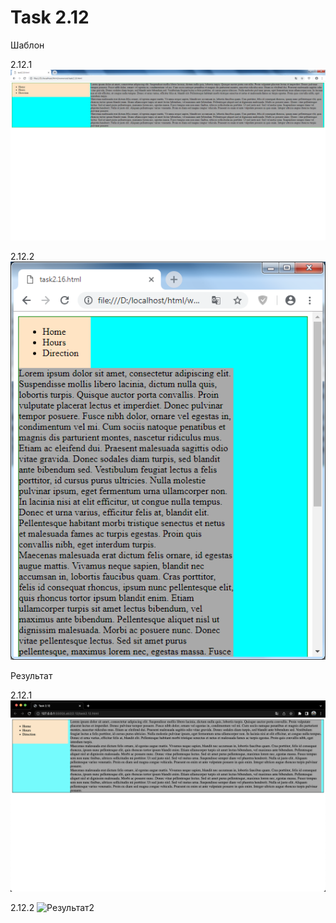# Task 2.12
Шаблон

2.12.1
![Макет](https://github.com/Steven2110/932001.Vidjaya.Steven.Weblab/blob/lab2/Lab2/2.12/Task2.12.1.png)

2.12.2
![Макет2](https://github.com/Steven2110/932001.Vidjaya.Steven.Weblab/blob/lab2/Lab2/2.12/Task2.12.2.png)


Результат

2.12.1
![Результат](https://github.com/Steven2110/932001.Vidjaya.Steven.Weblab/blob/lab2/Lab2/2.12/Result2.12.1.png)

2.12.2
![Результат2](https://github.com/Steven2110/932001.Vidjaya.Steven.Weblab/blob/lab2/Lab2/2.12/Result2.12.2.png)
